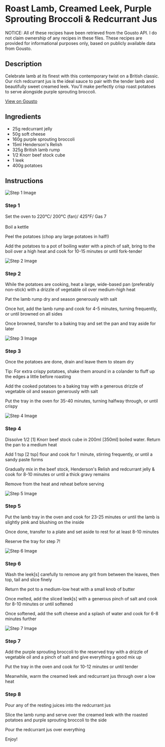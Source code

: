 # Roast Lamb, Creamed Leek, Purple Sprouting Broccoli & Redcurrant Jus

NOTICE: All of these recipes have been retrieved from the Gousto API. I do not claim ownership of any recipes in these files. These recipes are provided for informational purposes only, based on publicly available data from Gousto.

## Description

Celebrate lamb at its finest with this contemporary twist on a British classic. Our rich redcurrant jus is the ideal sauce to pair with the tender lamb and beautifully sweet creamed leek. You'll make perfectly crisp roast potatoes to serve alongside purple sprouting broccoli.

[View on Gousto](https://www.gousto.co.uk/recipes/cookbook/roast-lamb-creamed-leek-purple-sprouting-broccoli-redcurrant-jus)

## Ingredients

- 25g redcurrant jelly
- 50g soft cheese
- 160g purple sprouting broccoli
- 15ml Henderson's Relish
- 325g British lamb rump
- 1/2 Knorr beef stock cube
- 1 leek
- 400g potatoes

## Instructions

![Step 1 Image](https://production-media.gousto.co.uk/cms/recipe-step-image/1574.-step-1-x200.jpg)

### Step 1

Set the oven to 220°C/ 200°C (fan)/ 425°F/ Gas 7<br /><br />Boil a kettle


Peel the potatoes (chop any large potatoes in half!)


Add the potatoes to a pot of boiling water with a pinch of salt, bring to the boil over a high heat and cook for 10-15 minutes or until fork-tender

![Step 2 Image](https://production-media.gousto.co.uk/cms/recipe-step-image/1574.-step-2-x200.jpg)

### Step 2

While the potatoes are cooking, heat a large, wide-based pan (preferably non-stick) with a drizzle of vegetable oil over medium-high heat


Pat the lamb rump dry and season generously with salt


Once hot, add the lamb rump and cook for 4-5 minutes, turning frequently, or until browned on all sides


Once browned, transfer to a baking tray and set the pan and tray aside for later

![Step 3 Image](https://production-media.gousto.co.uk/cms/recipe-step-image/1574.-step-3-x200.jpg)

### Step 3

Once the potatoes are done, drain and leave them to steam dry


Tip: For extra crispy potatoes, shake them around in a colander to fluff up the edges a little before roasting


Add the cooked potatoes to a baking tray with a generous drizzle of vegetable oil and season generously with salt


Put the tray in the oven for 35-40 minutes, turning halfway through, or until crispy

![Step 4 Image](https://production-media.gousto.co.uk/cms/recipe-step-image/1574.-step-4-x200.jpg)

### Step 4

Dissolve 1/2 <span class="text-danger">[1]</span> Knorr beef stock cube in 200ml <span class="text-danger">[350ml]</span> boiled water. Return the pan to a medium heat


Add 1 tsp <span class="text-danger">[2 tsp]</span> flour and cook for 1 minute, stirring frequently, or until a sandy paste forms


Gradually mix in the beef stock, Henderson's Relish and redcurrant jelly &amp; cook for 8-10 minutes or until a thick gravy remains


Remove from the heat and reheat before serving

![Step 5 Image](https://production-media.gousto.co.uk/cms/recipe-step-image/1574.-step-5-x200.jpg)

### Step 5

Put the lamb tray in the oven and cook for 23-25 minutes or until the lamb is slightly pink and blushing on the inside


Once done, transfer to a plate and set aside to rest for at least 8-10 minutes


Reserve the tray for step 7!

![Step 6 Image](https://production-media.gousto.co.uk/cms/recipe-step-image/1574.-step-6-x200.jpg)

### Step 6

Wash the leek<span class="text-danger">[s]</span> carefully to remove any grit from between the leaves, then top, tail and slice finely


Return the pot to a medium-low heat with a small knob of butter


Once melted, add the sliced leek<span class="text-danger">[s]</span> with a generous pinch of salt and cook for 8-10 minutes or until softened


Once softened, add the soft cheese and a splash of water and cook for 6-8 minutes further

![Step 7 Image](https://production-media.gousto.co.uk/cms/recipe-step-image/1574.-step-7-x200.jpg)

### Step 7

Add the purple sprouting broccoli to the reserved tray with a drizzle of vegetable oil and a pinch of salt and give everything a good mix up


Put the tray in the oven and cook for 10-12 minutes or until tender


Meanwhile, warm the creamed leek and redcurrant jus through over a low heat

### Step 8

Pour any of the resting juices into the redcurrant jus


Slice the lamb rump and serve over the creamed leek with the roasted potatoes and purple sprouting broccoli to the side


Pour the redcurrant jus over everything


Enjoy!


